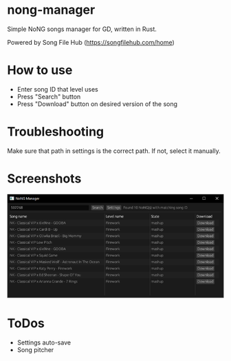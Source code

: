 # nong-manager
Simple NoNG songs manager for GD, written in Rust.

Powered by Song File Hub (https://songfilehub.com/home)

# How to use

* Enter song ID that level uses
* Press "Search" button
* Press "Download" button on desired version of the song

# Troubleshooting

Make sure that path in settings is the correct path. If not, select it manually.

# Screenshots

![](media/screenshot1.png)

# ToDos

* Settings auto-save
* Song pitcher
